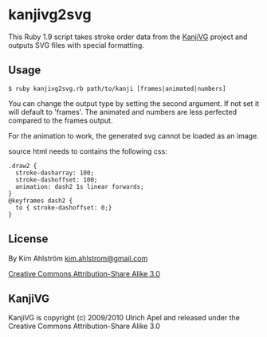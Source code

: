 kanjivg2svg
===========

This Ruby 1.9 script takes stroke order data from the [KanjiVG](http://kanjivg.tagaini.net/) project and outputs SVG files with special formatting.

Usage
-----

    $ ruby kanjivg2svg.rb path/to/kanji [frames|animated|numbers]

You can change the output type by setting the second argument. If not set it will default to 'frames'. The animated and numbers are less perfected compared to the frames output.

For the animation to work, the generated svg cannot be loaded as an image.

source html needs to contains the following css:
```
.draw2 {
  stroke-dasharray: 100;
  stroke-dashoffset: 100;
  animation: dash2 1s linear forwards;
}
@keyframes dash2 {
  to { stroke-dashoffset: 0;}
}  
```

License
-------

By Kim Ahlström <kim.ahlstrom@gmail.com>

[Creative Commons Attribution-Share Alike 3.0](http://creativecommons.org/licenses/by-sa/3.0/)

KanjiVG
-------

KanjiVG is copyright (c) 2009/2010 Ulrich Apel and released under the Creative Commons Attribution-Share Alike 3.0
